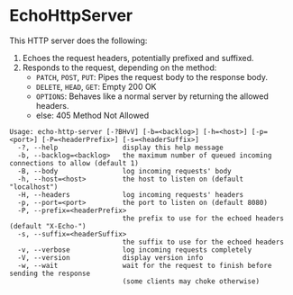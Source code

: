 # EchoHttpServer

This HTTP server does the following:

1. Echoes the request headers, potentially prefixed and suffixed.
2. Responds to the request, depending on the method:
   - `PATCH`, `POST`, `PUT`: Pipes the request body to the response body.
   - `DELETE`, `HEAD`, `GET`: Empty 200 OK
   - `OPTIONS`: Behaves like a normal server by returning the allowed headers.
   - else: 405 Method Not Allowed

```
Usage: echo-http-server [-?BHvV] [-b=<backlog>] [-h=<host>] [-p=<port>] [-P=<headerPrefix>] [-s=<headerSuffix>]
  -?, --help                display this help message
  -b, --backlog=<backlog>   the maximum number of queued incoming connections to allow (default 1)
  -B, --body                log incoming requests' body
  -h, --host=<host>         the host to listen on (default "localhost")
  -H, --headers             log incoming requests' headers
  -p, --port=<port>         the port to listen on (default 8080)
  -P, --prefix=<headerPrefix>
                            the prefix to use for the echoed headers (default "X-Echo-")
  -s, --suffix=<headerSuffix>
                            the suffix to use for the echoed headers
  -v, --verbose             log incoming requests completely
  -V, --version             display version info
  -w, --wait                wait for the request to finish before sending the response
                            (some clients may choke otherwise)
```